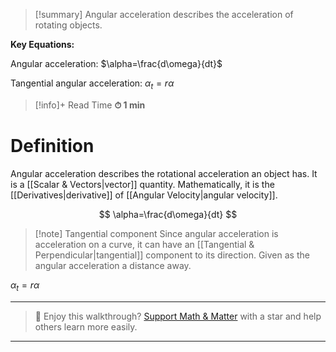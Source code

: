 
> [!summary]
Angular acceleration describes the acceleration of rotating objects.
> 
**Key Equations:**
> 
Angular acceleration:
$\alpha=\frac{d\omega}{dt}$
> 
Tangential angular acceleration:
$\alpha_{t}=r\alpha$

>[!info]+ Read Time
**⏱ 1 min**

# Definition 
Angular acceleration describes the rotational acceleration an object has. It is a [[Scalar & Vectors|vector]] quantity. Mathematically, it is the [[Derivatives|derivative]] of [[Angular Velocity|angular velocity]].

$$
\alpha=\frac{d\omega}{dt}
$$

> [!note] Tangential component 
Since angular acceleration is acceleration on a curve, it can have an [[Tangential & Perpendicular|tangential]] component to its direction. Given as the angular acceleration a distance away.
> 
$\alpha_{t}=r\alpha$


---

> 🧠 Enjoy this walkthrough? [Support Math & Matter](https://github.com/rajeevphysics/Obsidian-MathMatter) with a star and help others learn more easily.

---
